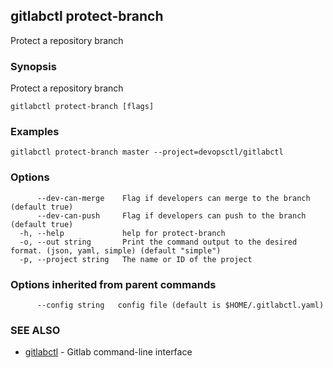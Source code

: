 ## gitlabctl protect-branch

Protect a repository branch

### Synopsis

Protect a repository branch

```
gitlabctl protect-branch [flags]
```

### Examples

```
gitlabctl protect-branch master --project=devopsctl/gitlabctl
```

### Options

```
      --dev-can-merge    Flag if developers can merge to the branch (default true)
      --dev-can-push     Flag if developers can push to the branch (default true)
  -h, --help             help for protect-branch
  -o, --out string       Print the command output to the desired format. (json, yaml, simple) (default "simple")
  -p, --project string   The name or ID of the project
```

### Options inherited from parent commands

```
      --config string   config file (default is $HOME/.gitlabctl.yaml)
```

### SEE ALSO

* [gitlabctl](gitlabctl.md)	 - Gitlab command-line interface

